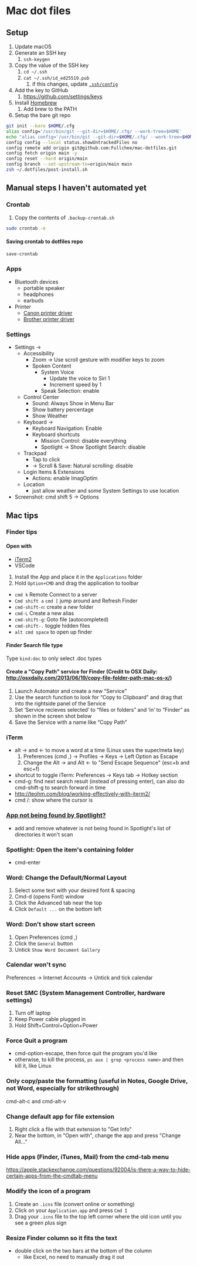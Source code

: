 # Mac dot files

## Setup

1. Update macOS
2. Generate an SSH key
   1. `ssh-keygen`
3. Copy the value of the SSH key
   1. `cd ~/.ssh`
   2. `cat ~/.ssh/id_ed25519.pub`
      1. if this changes, update [`.ssh/config`](https://github.com/Fullchee/mac-dotfiles/blob/main/.ssh/config)
4. Add the key to GitHub
   1. https://github.com/settings/keys
5. Install [Homebrew](https://brew.sh/)
   1. Add brew to the PATH
6. Setup the bare git repo

```bash
git init --bare $HOME/.cfg
alias config='/usr/bin/git --git-dir=$HOME/.cfg/ --work-tree=$HOME'
echo "alias config='/usr/bin/git --git-dir=$HOME/.cfg/ --work-tree=$HOME'" >> ~/.zprofile
config config --local status.showUntrackedFiles no
config remote add origin git@github.com:Fullchee/mac-dotfiles.git
config fetch origin main -y
config reset --hard origin/main
config branch --set-upstream-to=origin/main main
zsh ~/.dotfiles/post-install.sh
```

## Manual steps I haven't automated yet


### Crontab

1. Copy the contents of `.backup-crontab.sh`

```bash
sudo crontab -e
```

#### Saving crontab to dotfiles repo

```bash
save-crontab
```

### Apps

- Bluetooth devices
  - portable speaker
  - headphones
  - earbuds
- Printer
  - [Canon printer driver](https://www.usa.canon.com/internet/portal/us/home/support/details/printers/black-and-white-laser/mf4770n/imageclass-mf4770n?tab=drivers_downloads)
  - [Brother printer driver](https://support.brother.com/g/b/downloadtop.aspx?c=ca&lang=en&prod=hl2240_us_eu)

### Settings

- Settings ->
  - Accessibility
    - Zoom -> Use scroll gesture with modifier keys to zoom
    - Spoken Content
      - System Voice
        - Update the voice to Siri 1
        - Increment speed by 1
      - Speak Selection: enable
  - Control Center
    - Sound: Always Show in Menu Bar
    - Show battery percentage
    - Show Weather
  - Keyboard ->
    - Keyboard Navigation: Enable
    - Keyboard shortcuts
      - Mission Control: disable everything
      - Spotlight -> Show Spotlight Search: disable
  - Trackpad
    - Tap to click
    - -> Scroll & Save: Natural scrolling: disable
  - Login Items & Extensions
    - Actions: enable ImagOptim
  - Location
    - just allow weather and some System Settings to use location
- Screenshot: cmd shift 5 -> Options

## Mac tips

### Finder tips

#### Open with

- [iTerm2](https://gist.github.com/jonschlinkert/7683131911c0cfd18d5cf8e818adffbc)
- VSCode

1. Install the App and place it in the `Applications` folder
2. Hold `Option+CMD` and drag the application to toolbar

- `cmd k` Remote Connect to a server
- `Cmd shift a` `cmd [` jump around and Refresh Finder
- `cmd-shift-n`: create a new folder
- `cmd-L` Create a new alias
- `cmd-shift-g`: Goto file (autocompleted)
- `cmd-shift-.` toggle hidden files
- `alt cmd space` to open up finder

#### Finder Search file type

Type `kind:doc` to only select .doc types

#### Create a "Copy Path" service for Finder (Credit to OSX Daily: http://osxdaily.com/2013/06/19/copy-file-folder-path-mac-os-x/)

1. Launch Automator and create a new “Service”
2. Use the search function to look for “Copy to Clipboard” and drag that into the rightside panel of the Service
3. Set ‘Service recieves selected’ to “files or folders” and ‘in’ to “Finder” as shown in the screen shot below
4. Save the Service with a name like “Copy Path”

### iTerm

- alt -> and <- to move a word at a time (Linux uses the super/meta key)
  1. Preferences (cmd ,) -> Profiles -> Keys -> Left Option as Escape
  2. Change the Alt -> and Alt <- to "Send Escape Sequence" (esc+b and esc+f)
- shortcut to toggle iTerm: Preferences -> Keys tab -> Hotkey section
- cmd-g: find next search result (instead of pressing enter), can also do cmd-shift-g to search forward in time
- http://teohm.com/blog/working-effectively-with-iterm2/
- cmd /: show where the cursor is

### [App not being found by Spotlight?](https://apple.stackexchange.com/questions/236741/single-application-not-showing-up-in-spotlight)

- add and remove whatever is not being found in Spotlight's list of directories it won't scan

### Spotlight: Open the item's containing folder

- cmd-enter

### Word: Change the Default/Normal Layout

1. Select some text with your desired font & spacing
2. Cmd-d (opens Font) window
3. Click the Advanced tab near the top
4. Click `Default ...` on the bottom left

### Word: Don't show start screen

1. Open Preferences (cmd ,)
2. Click the `General` button
3. Untick `Show Word Document Gallery`

### Calendar won't sync

Preferences -> Internet Accounts -> Untick and tick calendar

### Reset SMC (System Management Controller, hardware settings)

1. Turn off laptop
2. Keep Power cable plugged in
3. Hold Shift+Control+Option+Power

### Force Quit a program

- cmd-option-escape, then force quit the program you'd like
- otherwise, to kill the process, `ps aux | grep <process name>` and then kill it, like Linux

### Only copy/paste the formatting (useful in Notes, Google Drive, not Word, especially for strikethrough)

cmd-alt-c and cmd-alt-v

### Change default app for file extension

1. Right click a file with that extension to "Get Info"
2. Near the bottom, in "Open with", change the app and press "Change All..."

### Hide apps (Finder, iTunes, Mail) from the cmd-tab menu

https://apple.stackexchange.com/questions/92004/is-there-a-way-to-hide-certain-apps-from-the-cmdtab-menu

### Modify the icon of a program

1. Create an `.icns` file (convert online or something)
2. Click on your `Application.app` and press `Cmd I`
3. Drag your `.icns` file to the top left corner where the old icon until you see a green plus sign

### Resize Finder column so it fits the text

- double click on the two bars at the bottom of the column
  - like Excel, no need to manually drag it out
